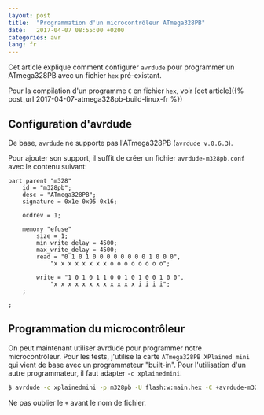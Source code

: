```yaml
---
layout: post
title:  "Programmation d'un microcontrôleur ATmega328PB"
date:   2017-04-07 08:55:00 +0200
categories: avr
lang: fr
---
```


Cet article explique comment configurer `avrdude` pour programmer un ATmega328PB avec un fichier `hex` pré-existant.

Pour la compilation d'un programme `C` en fichier `hex`, voir 
[cet article]({% post_url 2017-04-07-atmega328pb-build-linux-fr %})

## Configuration d'avrdude

De base, `avrdude` ne supporte pas l'ATmega328PB (`avrdude v.0.6.3`).

Pour ajouter son support, il suffit de créer un fichier `avrdude-m328pb.conf` avec le contenu suivant:

```
part parent "m328"
    id = "m328pb";
    desc = "ATmega328PB";
    signature = 0x1e 0x95 0x16;

    ocdrev = 1;

    memory "efuse"
        size = 1;
        min_write_delay = 4500;
        max_write_delay = 4500;
        read = "0 1 0 1 0 0 0 0 0 0 0 0 1 0 0 0",
            "x x x x x x x x o o o o o o o o";

        write = "1 0 1 0 1 1 0 0 1 0 1 0 0 1 0 0",
            "x x x x x x x x x x x x i i i i";
    ;

;
```

## Programmation du microcontrôleur

On peut maintenant utiliser avrdude pour programmer notre microcontrôleur.
Pour les tests, j'utilise la carte `ATmega328PB XPlained mini` qui vient de base avec un programmateur "built-in". Pour l'utilisation d'un autre programmateur, il faut adapter `-c xplainedmini`.

```sh
$ avrdude -c xplainedmini -p m328pb -U flash:w:main.hex -C +avrdude-m328pb.conf
```

Ne pas oublier le `+` avant le nom de fichier.
